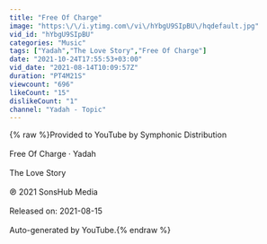 ```yaml
---
title: "Free Of Charge"
image: "https:\/\/i.ytimg.com\/vi\/hYbgU9SIpBU\/hqdefault.jpg"
vid_id: "hYbgU9SIpBU"
categories: "Music"
tags: ["Yadah","The Love Story","Free Of Charge"]
date: "2021-10-24T17:55:53+03:00"
vid_date: "2021-08-14T10:09:57Z"
duration: "PT4M21S"
viewcount: "696"
likeCount: "15"
dislikeCount: "1"
channel: "Yadah - Topic"
---
```

{% raw %}Provided to YouTube by Symphonic Distribution<br /><br />Free Of Charge · Yadah<br /><br />The Love Story<br /><br />℗ 2021 SonsHub Media<br /><br />Released on: 2021-08-15<br /><br />Auto-generated by YouTube.{% endraw %}
